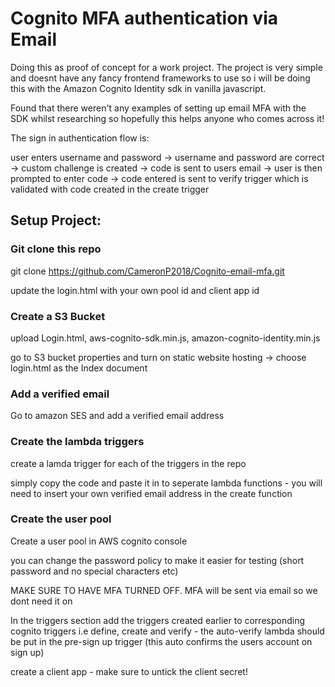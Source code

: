 # Cognito MFA authentication via Email

Doing this as proof of concept for a work project. The project is very simple and doesnt have any fancy frontend frameworks to use so i will be doing this with the Amazon Cognito Identity sdk in vanilla javascript.

Found that there weren't any examples of setting up email MFA with the SDK whilst researching so hopefully this helps anyone who comes across it! 

The sign in authentication flow is: 

user enters username and password 
->
username and password are correct
->
custom challenge is created -> code is sent to users email 
->
user is then prompted to enter code 
->
code entered is sent to verify trigger which is validated with code created in the create trigger

## Setup Project:

### Git clone this repo 

git clone https://github.com/CameronP2018/Cognito-email-mfa.git

update the login.html with your own pool id and client app id

### Create a S3 Bucket 

upload Login.html, aws-cognito-sdk.min.js, amazon-cognito-identity.min.js

go to S3 bucket properties and turn on static website hosting -> choose login.html as the Index document

### Add a verified email 

Go to amazon SES and add a verified email address

### Create the lambda triggers

create a lamda trigger for each of the triggers in the repo 

simply copy the code and paste it in to seperate lambda functions - you will need to insert your own verified email address in the create function

### Create the user pool 

Create a user pool in AWS cognito console

you can change the password policy to make it easier for testing (short password and no special characters etc)

MAKE SURE TO HAVE MFA TURNED OFF. MFA will be sent via email so we dont need it on

In the triggers section add the triggers created earlier to corresponding cognito triggers i.e define, create and verify - the auto-verify lambda should be put in the pre-sign up trigger (this auto confirms the users account on sign up)

create a client app - make sure to untick the client secret!

